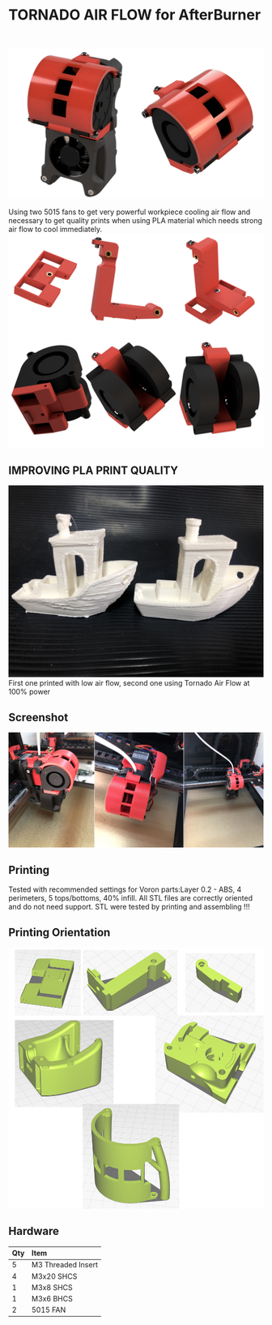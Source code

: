 <H1>TORNADO AIR FLOW for AfterBurner</H1><BR>
  
  ![one Side View](./IMAGE/sez_B.png)

  Using two 5015 fans to get very powerful workpiece cooling air flow and necessary to get quality prints when using PLA material which needs strong air flow to cool immediately.
  ![one Side View](./IMAGE/sez_A.png)
  ![one Side View](./IMAGE/sez_C.png)

  
## IMPROVING PLA PRINT QUALITY
![one Side View](./IMAGE/compare.jpg)
First one printed with low air flow, second one using Tornado Air Flow at 100% power

  
## Screenshot
   ![one Side View](./IMAGE/screenshot.jpg) 
  
## Printing
  
Tested with recommended settings for Voron parts:Layer 0.2 - ABS, 4 perimeters, 5 tops/bottoms, 40% infill.
All STL files are correctly oriented and do not need support.
STL were tested by printing and assembling !!!
  
## Printing Orientation
  ![one Side View](./IMAGE/orientation.jpg) 

  ## Hardware
  
Qty | Item
:-- | :--
5 | M3 Threaded Insert
4 | M3x20 SHCS
1 | M3x8 SHCS
1 | M3x6 BHCS
2 | 5015 FAN

